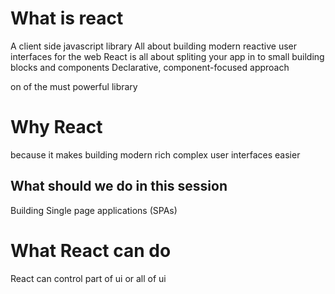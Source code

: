 # What is react
A client side javascript library
All about building modern reactive user interfaces for the web
React is all about spliting your app in to small building blocks and components
Declarative, component-focused approach

on of the must powerful library

# Why React
because it makes building modern rich complex user interfaces easier


## What should we do in this session
Building Single page applications (SPAs)

# What React can do
React can control part of ui or all of ui